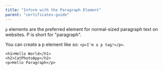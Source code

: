```yaml
---
title: "Inform with the Paragraph Element"
parent: "certificates-guide"
---
```


`p` elements are the preferred element for normal-sized paragraph text on websites. P is short for "paragraph".

You can create a p element like so: `<p>I'm a p tag!</p>`.

    <h1>Hello World</h1>
    <h2>CatPhotoApp</h2>
    <p>Hello Paragraph</p>
